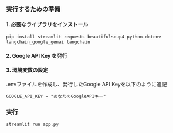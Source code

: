 ### 実行するための準備

#### 1. 必要なライブラリをインストール

```
pip install streamlit requests beautifulsoup4 python-dotenv langchain_google_genai langchain
```

#### 2. Google API Key を発行

#### 3. 環境変数の設定

.envファイルを作成し、発行したGoogle API Keyを以下のように追記

```
GOOGLE_API_KEY = "あなたのGoogleAPIキー"
```

### 実行

```
streamlit run app.py
```

